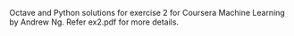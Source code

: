 Octave and Python solutions for exercise 2 for Coursera Machine Learning by Andrew Ng. Refer ex2.pdf for more details.
